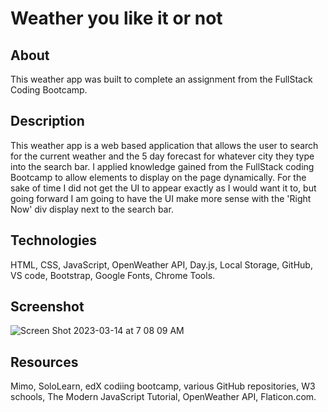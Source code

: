 # Weather you like it or not

## About

This weather app was built to complete an assignment from the FullStack Coding Bootcamp.
 

## Description

This weather app is a web based application that allows the user to search for the current weather and the 5 day forecast for whatever city they type into the search bar. I applied knowledge gained from the FullStack coding Bootcamp to allow elements to display on the page dynamically. For the sake of time I did not get the UI to appear exactly as I would want it to, but going forward I am going to have the UI make more sense with the 'Right Now' div display next to the search bar. 

## Technologies

HTML, CSS, JavaScript, OpenWeather API, Day.js, Local Storage, GitHub, VS code, Bootstrap, Google Fonts, Chrome Tools.

## Screenshot 

![Screen Shot 2023-03-14 at 7 08 09 AM](https://user-images.githubusercontent.com/117610334/224983131-9bf0bbca-87bd-422c-b83f-0e5d26a0881b.png)


## Resources

Mimo, SoloLearn, edX codiing bootcamp, various GitHub repositories, W3 schools, The Modern JavaScript Tutorial, OpenWeather API, Flaticon.com.
